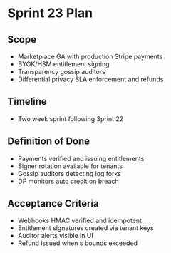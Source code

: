 # Sprint 23 Plan

## Scope
- Marketplace GA with production Stripe payments
- BYOK/HSM entitlement signing
- Transparency gossip auditors
- Differential privacy SLA enforcement and refunds

## Timeline
- Two week sprint following Sprint 22

## Definition of Done
- Payments verified and issuing entitlements
- Signer rotation available for tenants
- Gossip auditors detecting log forks
- DP monitors auto credit on breach

## Acceptance Criteria
- Webhooks HMAC verified and idempotent
- Entitlement signatures created via tenant keys
- Auditor alerts visible in UI
- Refund issued when ε bounds exceeded

